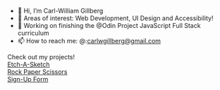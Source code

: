 - 👋 Hi, I’m Carl-William Gillberg
- 👀 Areas of interest: Web Development, UI Design and Accessibility!
- 🌱 Working on finishing the @Odin Project JavaScript Full Stack curriculum
- 📫 How to reach me:
     @:carlwgillberg@gmail.com

Check out my projects! </br>
<a href="https://cwgillberg.github.io/etch-a-sketch/" target="blank">Etch-A-Sketch</a>
</br>
<a href="https://cwgillberg.github.io/rps/" target="blank">Rock Paper Scissors</a>
</br>
<a href="https://cwgillberg.github.io/sign-up-form/" target="blank">Sign-Up Form</a>
